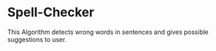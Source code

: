 # Spell-Checker
This Algorithm detects wrong words in sentences and gives possible suggestions to user.
